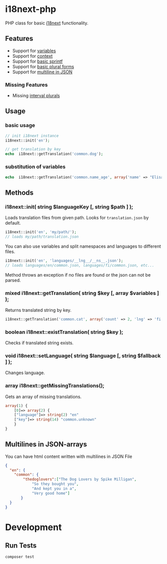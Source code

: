 i18next-php
===================

PHP class for basic [i18next](https://www.i18next.com) functionality.

  
## Features

- Support for [variables](http://i18next.com/pages/doc_features.html#interpolation)
- Support for [context](http://i18next.com/pages/doc_features.html#context)
- Support for [basic sprintf](http://i18next.com/pages/doc_features.html#sprintf)
- Support for [basic plural forms](http://i18next.com/pages/doc_features.html#plurals)
- Support for [multiline in JSON](http://i18next.com/pages/doc_features.html)

### Missing Features
- Missing [interval plurals](http://i18next.com/pages/doc_features.html#plurals)
  

## Usage

### basic usage
```php
// init i18next instance
i18next::init('en');

// get translation by key
echo  i18next::getTranslation('common.dog');
```

### substitution of variables
```php
echo  i18next::getTranslation('common.name_age', array('name' => "Elisa", "age" => 32));
```
  

## Methods

### i18next::init( string $languageKey [, string $path ] );

Loads translation files from given path. Looks for `translation.json` by default.

```php
i18next::init('en', 'my/path/');
// loads my/path/translation.json
```

You can also use variables and split namespaces and languages to different files.

```php
i18next::init('en', 'languages/__lng__/__ns__.json');
// loads languages/en/common.json, languages/fi/common.json, etc...
```

Method throws an exception if no files are found or the json can not be parsed.

### mixed i18next::getTranslation( string $key [, array $variables ] );

Returns translated string by key.
```php
i18next::getTranslation('common.cat', array('count' => 2, 'lng' => 'fi'));
```

### boolean i18next::existTranslation( string $key );
Checks if translated string exists.

### void i18next::setLanguage( string $language [, string $fallback ] );

Changes language.

### array i18next::getMissingTranslations();
Gets an array of missing translations.
```php
array(1) {
	[0]=> array(2) {
	["language"]=> string(2) "en"
	["key"]=> string(14) "common.unknown"
	}
}
```

## Multilines in JSON-arrays
You can have html content written with multilines in JSON File
```json
{
  "en": {
    "common": {
        "thedoglovers":["The Dog Lovers by Spike Milligan",
			"So they bought you",
			"And kept you in a",
			"Very good home"]
       }
  }
}
```

  

# Development
## Run Tests
`composer test`
